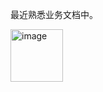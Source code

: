 最近熟悉业务文档中。

<img width="84" alt="image" src="https://github.com/user-attachments/assets/e7808e0a-e219-4734-bd88-7c23d3c0e647" />

